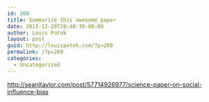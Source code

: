 ```yaml
---
id: 260
title: Summarize this awesome paper
date: 2013-12-28T20:40:30-08:00
author: Louis Potok
layout: post
guid: http://louispotok.com/?p=260
permalink: /?p=260
categories:
  - Uncategorized
---
```

http://seanjtaylor.com/post/57714926977/science-paper-on-social-influence-bias